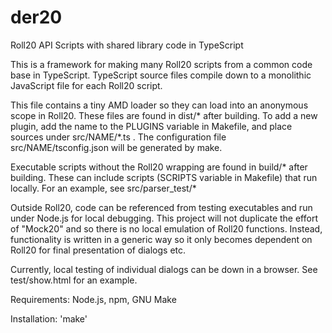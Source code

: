 # der20
Roll20 API Scripts with shared library code in TypeScript

This is a framework for making many Roll20 scripts from a common code base in TypeScript.  TypeScript source files compile down to a monolithic JavaScript file for each Roll20 script.  

This file contains a tiny AMD loader so they can load into an anonymous scope in Roll20.  These files are found in dist/* after building.  To add a new plugin, add the name to the PLUGINS variable in Makefile, and place sources under src/NAME/*.ts .  The configuration file src/NAME/tsconfig.json will be generated by make.

Executable scripts without the Roll20 wrapping are found in build/* after building.  These can include scripts (SCRIPTS variable in Makefile) that run locally.  For an example, see src/parser_test/*

Outside Roll20, code can be referenced from testing executables and run under Node.js for local debugging.  This project will 
not duplicate the effort of "Mock20" and so there is no local emulation of Roll20 functions.  Instead, functionality is 
written in a generic way so it only becomes dependent on Roll20 for final presentation of dialogs etc.

Currently, local testing of individual dialogs can be down in a browser.  See test/show.html for an example.

Requirements: Node.js, npm, GNU Make

Installation: 'make'
